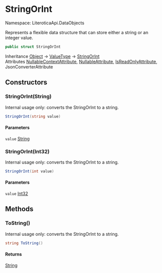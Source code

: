 # StringOrInt

Namespace: LiteroticaApi.DataObjects

Represents a flexible data structure that can store either a string or an integer value.

```csharp
public struct StringOrInt
```

Inheritance [Object](https://docs.microsoft.com/en-us/dotnet/api/system.object) → [ValueType](https://docs.microsoft.com/en-us/dotnet/api/system.valuetype) → [StringOrInt](./literoticaapi/dataobjects/stringorint.md)<br>
Attributes [NullableContextAttribute](./system/runtime/compilerservices/nullablecontextattribute.md), [NullableAttribute](./system/runtime/compilerservices/nullableattribute.md), [IsReadOnlyAttribute](./system/runtime/compilerservices/isreadonlyattribute.md), JsonConverterAttribute

## Constructors

### **StringOrInt(String)**

Internal usage only: converts the StringOrInt to a string.

```csharp
StringOrInt(string value)
```

#### Parameters

`value` [String](https://docs.microsoft.com/en-us/dotnet/api/system.string)<br>

### **StringOrInt(Int32)**

Internal usage only: converts the StringOrInt to a string.

```csharp
StringOrInt(int value)
```

#### Parameters

`value` [Int32](https://docs.microsoft.com/en-us/dotnet/api/system.int32)<br>

## Methods

### **ToString()**

Internal usage only: converts the StringOrInt to a string.

```csharp
string ToString()
```

#### Returns

[String](https://docs.microsoft.com/en-us/dotnet/api/system.string)<br>
